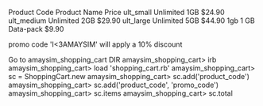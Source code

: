 Product Code   Product Name    Price
ult_small      Unlimited 1GB   $24.90
ult_medium     Unlimited 2GB   $29.90
ult_large      Unlimited 5GB   $44.90
1gb            1 GB Data-pack  $9.90

promo code 'I<3AMAYSIM' will apply a 10% discount

Go to amaysim_shopping_cart DIR
amaysim_shopping_cart> irb
amaysim_shopping_cart> load 'shopping_cart.rb'
amaysim_shopping_cart> sc = ShoppingCart.new
amaysim_shopping_cart> sc.add('product_code')
amaysim_shopping_cart> sc.add('product_code', 'promo_code')
amaysim_shopping_cart> sc.items
amaysim_shopping_cart> sc.total
